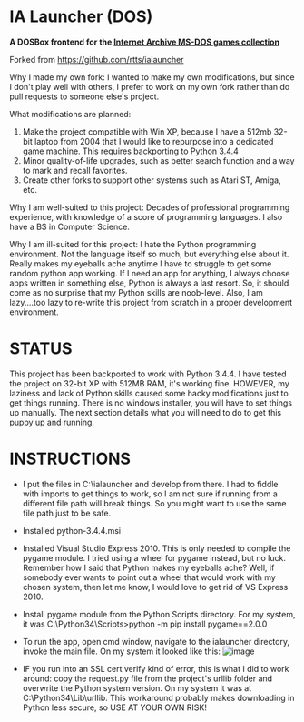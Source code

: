 IA Launcher (DOS)
=================

**A DOSBox frontend for the [Internet Archive MS-DOS games
collection](https://archive.org/details/softwarelibrary_msdos_games)**


Forked from https://github.com/rtts/ialauncher

Why I made my own fork: I wanted to make my own modifications, but since I don't play well with others, I prefer to work on my own fork rather than do pull requests to someone else's project.

What modifications are planned:
  1) Make the project compatible with Win XP, because I have a 512mb 32-bit laptop from 2004 that I would like to repurpose into a dedicated game machine. This requires backporting to Python 3.4.4
  2) Minor quality-of-life upgrades, such as better search function and a way to mark and recall favorites.
  3) Create other forks to support other systems such as Atari ST, Amiga, etc.

Why I am well-suited to this project: Decades of professional programming experience, with knowledge of a score of programming languages. I also have a BS in Computer Science.

Why I am ill-suited for this project: I hate the Python programming environment. Not the language itself so much, but everything else about it. Really makes my eyeballs ache anytime I have to struggle to get some random python app working. If I need an app for anything, I always choose apps written in something else, Python is always a last resort. So, it should come as no surprise that my Python skills are noob-level. Also, I am lazy....too lazy to re-write this project from scratch in a proper development environment. 

STATUS
======
 
This project has been backported to work with Python 3.4.4. I have tested the project on 32-bit XP with 512MB RAM, it's working fine. HOWEVER, my laziness and lack of Python skills caused some hacky modifications just to get things running. There is no windows installer, you will have to set things up manually. The next section details what you will need to do to get this puppy up and running.

INSTRUCTIONS
============
 * I put the files in C:\ialauncher and develop from there. I had to fiddle with imports to get things to work, so I am not sure if running from a different file path will break things. So you might want to use the same file path just to be safe.
 * Installed python-3.4.4.msi
 * Installed Visual Studio Express 2010. This is only needed to compile the pygame module. I tried using a wheel for pygame instead, but no luck. Remember how I said that Python makes my eyeballs ache? Well, if somebody ever wants to point out a wheel that would work with my chosen system, then let me know, I would love to get rid of VS Express 2010.
 * Install pygame module from the Python Scripts directory. For my system, it was C:\Python34\Scripts>python -m pip install pygame==2.0.0
 * To run the app, open cmd window, navigate to the ialauncher directory, invoke the main file. On my system it looked like this:
  ![image](https://github.com/lazybearsoft/ialauncher-dos/assets/87294543/7599413a-7fcc-41ee-97a8-5b301e722b32)

 * IF you run into an SSL cert verify kind of error, this is what I did to work around: copy the request.py file from the project's urllib folder and overwrite the Python system version. On my system it was at C:\Python34\Lib\urllib. This workaround probably makes downloading in Python less secure, so USE AT YOUR OWN RISK!

